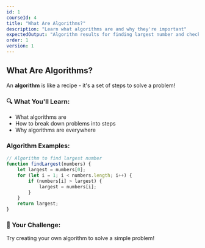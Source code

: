 ```yaml
---
id: 1
courseId: 4
title: "What Are Algorithms?"
description: "Learn what algorithms are and why they're important"
expectedOutput: "Algorithm results for finding largest number and checking palindromes"
order: 1
version: 1
---
```


## What Are Algorithms?

An **algorithm** is like a recipe - it's a set of steps to solve a problem!

### 🔍 What You'll Learn:

- What algorithms are
- How to break down problems into steps
- Why algorithms are everywhere

### Algorithm Examples:

```javascript
// Algorithm to find largest number
function findLargest(numbers) {
    let largest = numbers[0];
    for (let i = 1; i < numbers.length; i++) {
        if (numbers[i] > largest) {
            largest = numbers[i];
        }
    }
    return largest;
}
```

### 🌟 Your Challenge:

Try creating your own algorithm to solve a simple problem!